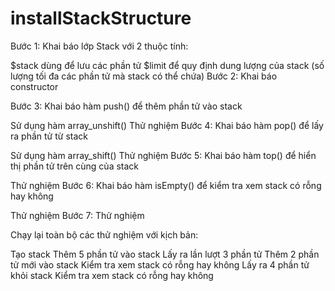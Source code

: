 # installStackStructure
Bước 1: Khai báo lớp Stack với 2 thuộc tính:

$stack dùng để lưu các phần tử
$limit để quy định dung lượng của stack (số lượng tối đa các phần tử mà stack có thể chứa)
Bước 2: Khai báo constructor

Bước 3: Khai báo hàm push() để thêm phần tử vào stack

Sử dụng hàm array_unshift()
Thử nghiệm
Bước 4: Khai báo hàm pop() để lấy ra phần tử từ stack

Sử dụng hàm array_shift()
Thử nghiệm
Bước 5: Khai báo hàm top() để hiển thị phần tử trên cùng của stack

Thử nghiệm
Bước 6: Khai báo hàm isEmpty() để kiểm tra xem stack có rỗng hay không

Thử nghiệm
Bước 7: Thử nghiệm

Chạy lại toàn bộ các thử nghiệm với kịch bản:

Tạo stack
Thêm 5 phần tử vào stack
Lấy ra lần lượt 3 phần tử
Thêm 2 phần tử mới vào stack
Kiểm tra xem stack có rỗng hay không
Lấy ra 4 phần tử khỏi stack
Kiểm tra xem stack có rỗng hay không 